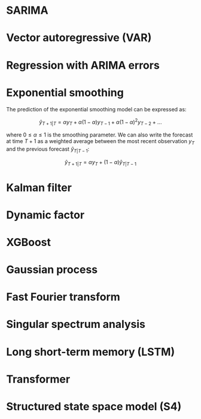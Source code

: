 # SARIMA
# Vector autoregressive (VAR)
# Regression with ARIMA errors
# Exponential smoothing
The prediction of the exponential smoothing model can be expressed as:

$$\hat{y}_{T+1|T} = \alpha y_T + \alpha (1 - \alpha) y_{T-1} + \alpha (1 - \alpha)^2 y_{T-2} + ... $$

where $0 \leq \alpha \leq 1$ is the smoothing parameter. We can also write the forecast at time $T + 1$ as a weighted average between the most recent observation $y_T$ and the previous forecast $\hat{y}_{T|T-1}$:

$$\hat{y}_{T+1|T} = \alpha y_T + (1 - \alpha) \hat{y}_{T|T-1}$$

# Kalman filter
# Dynamic factor
# XGBoost
# Gaussian process
# Fast Fourier transform
# Singular spectrum analysis
# Long short-term memory (LSTM)
# Transformer 
# Structured state space model (S4)

